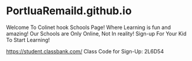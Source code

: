 # PortluaRemaild.github.io

Welcome To Colinet hook Schools Page!
Where Learning is fun and amazing!
Our Schools are Only Online, Not In reality!
Sign-up For Your Kid To Start Learning!

https://student.classbank.com/
Class Code for Sign-Up: 2L6D54
